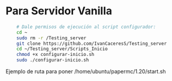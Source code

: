 # Para Servidor Vanilla

```bash 
    # Dale permisos de ejecución al script configurador:
    cd ~
    sudo rm -r /Testing_server
    git clone https://github.com/IvanCaceresS/Testing_server
    cd ~/Testing_server/Scripts_Inicio
    chmod +x configurar-inicio.sh
    sudo ./configurar-inicio.sh
```

Ejemplo de ruta para poner /home/ubuntu/papermc/1.20/start.sh